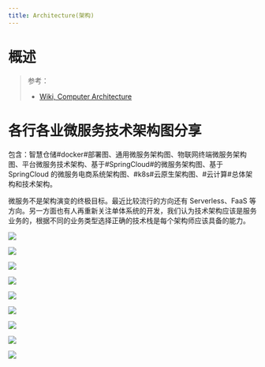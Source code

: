 ```yaml
---
title: Architecture(架构)
---
```


# 概述

> 参考：
>
> - [Wiki, Computer Architecture](https://en.wikipedia.org/wiki/Computer_architecture)

# 各行各业微服务技术架构图分享

包含：智慧仓储#docker#部署图、通用微服务架构图、物联网终端微服务架构图、平台微服务技术架构、基于#SpringCloud#的微服务架构图、基于 SpringCloud 的微服务电商系统架构图、#k8s#云原生架构图、#云计算#总体架构和技术架构。

微服务不是架构演变的终极目标。最近比较流行的方向还有 Serverless、FaaS 等方向。另一方面也有人再重新关注单体系统的开发，我们认为技术架构应该是服务业务的，根据不同的业务类型选择正确的技术栈是每个架构师应该具备的能力。

![](https://notes-learning.oss-cn-beijing.aliyuncs.com/qqw80y/1617368744569-dcdb5790-f824-4e92-acf3-7418626145f1.png)

![](https://notes-learning.oss-cn-beijing.aliyuncs.com/qqw80y/1617368744561-85ff1c5e-b8cb-47b5-a694-02c18c91f507.png)

![](https://notes-learning.oss-cn-beijing.aliyuncs.com/qqw80y/1617368744564-b1293d93-92da-4485-9ca9-d506cc2852b3.png)

![](https://notes-learning.oss-cn-beijing.aliyuncs.com/qqw80y/1617368744550-be650970-8462-4723-b1d9-f2295ba2c1b5.png)

![](https://notes-learning.oss-cn-beijing.aliyuncs.com/qqw80y/1617368744560-7fe7fee6-28a5-40b5-9fbc-579dd72f33f5.png)

![](https://notes-learning.oss-cn-beijing.aliyuncs.com/qqw80y/1617368744542-7f4f869a-a832-4747-b227-fa0b86cca182.png)

![](https://notes-learning.oss-cn-beijing.aliyuncs.com/qqw80y/1617368744556-dc3f1543-3303-4d13-a5c0-45a295856e15.png)

![](https://notes-learning.oss-cn-beijing.aliyuncs.com/qqw80y/1617368744546-db34bafc-8339-43e0-a6c1-f214c83b1f12.png)

![](https://notes-learning.oss-cn-beijing.aliyuncs.com/qqw80y/1617368744551-e5e7434c-1b61-4aee-b687-7514633c2ca4.png)
